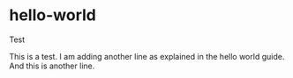 # hello-world
Test

This is a test. I am adding another line as explained in the hello world guide.
And this is another line.
